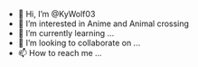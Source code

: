 - 👋 Hi, I’m @KyWolf03
- 👀 I’m interested in Anime and Animal crossing
- 🌱 I’m currently learning ...
- 💞️ I’m looking to collaborate on ...
- 📫 How to reach me ...

<!---
KyWolf03/KyWolf03 is a ✨ special ✨ repository because its `README.md` (this file) appears on your GitHub profile.
You can click the Preview link to take a look at your changes.
--->
